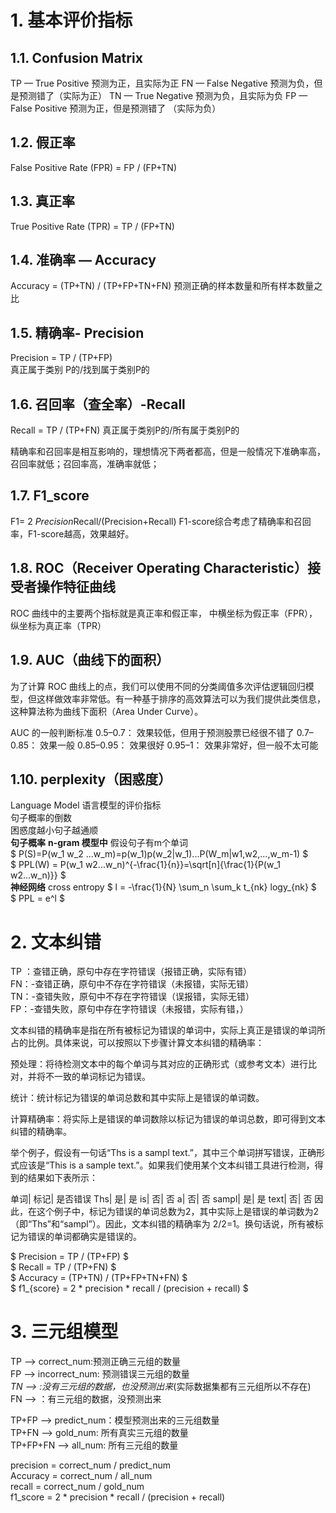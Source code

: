# 1. 基本评价指标
## 1.1. Confusion Matrix
TP — True Positive 预测为正，且实际为正
FN — False Negative 预测为负，但是预测错了（实际为正）
TN — True Negative 预测为负，且实际为负
FP — False Positive 预测为正，但是预测错了 （实际为负）
## 1.2. 假正率
False Positive Rate (FPR) = FP / (FP+TN)
## 1.3. 真正率
True Positive Rate (TPR) = TP / (FP+TN)

## 1.4. 准确率 — Accuracy
Accuracy = (TP+TN) / (TP+FP+TN+FN)
预测正确的样本数量和所有样本数量之比

## 1.5. 精确率- Precision
Precision = TP / (TP+FP)    
真正属于类别 P的/找到属于类别P的

## 1.6. 召回率（查全率）-Recall
Recall = TP / (TP+FN)
真正属于类别P的/所有属于类别P的

精确率和召回率是相互影响的，理想情况下两者都高，但是一般情况下准确率高，召回率就低；召回率高，准确率就低；
## 1.7. F1_score
F1= 2 *Precision*Recall/(Precision+Recall)
F1-score综合考虑了精确率和召回率，F1-score越高，效果越好。

## 1.8. ROC（Receiver Operating Characteristic）接受者操作特征曲线
ROC 曲线中的主要两个指标就是真正率和假正率， 中横坐标为假正率（FPR），纵坐标为真正率（TPR）

## 1.9. AUC（曲线下的面积）
为了计算 ROC 曲线上的点，我们可以使用不同的分类阈值多次评估逻辑回归模型，但这样做效率非常低。有一种基于排序的高效算法可以为我们提供此类信息，这种算法称为曲线下面积（Area Under Curve）。

AUC 的一般判断标准
0.5–0.7： 效果较低，但用于预测股票已经很不错了
0.7–0.85： 效果一般
0.85–0.95： 效果很好
0.95–1： 效果非常好，但一般不太可能

## 1.10. perplexity（困惑度）
Language Model 语言模型的评价指标<br/>
句子概率的倒数<br/>
困惑度越小句子越通顺<br/>
**句子概率**
**n-gram 模型中** 假设句子有m个单词<br/>
$ P(S)=P(w_1 w_2 ...w_m)=p(w_1)p(w_2|w_1)...P(W_m|w1,w2,...,w_m-1) $<br/>
$ PPL(W) = P(w_1 w2...w_n)^{-\frac{1}{n}}=\sqrt[n]{\frac{1}{P(w_1 w2...w_n)}} $<br/>
**神经网络**
cross entropy
$ l = -\frac{1}{N} \sum_n \sum_k t_{nk} logy_{nk} $ <br/>
$ PPL = e^l $ <br/>


# 2. 文本纠错
TP ：查错正确，原句中存在字符错误（报错正确，实际有错）  
FN：-查错正确，原句中不存在字符错误（未报错，实际无错）  
TN：-查错失败，原句中不存在字符错误（误报错，实际无错）  
FP：-查错失败，原句中存在字符错误（未报错，实际有错，）  

文本纠错的精确率是指在所有被标记为错误的单词中，实际上真正是错误的单词所占的比例。具体来说，可以按照以下步骤计算文本纠错的精确率：

预处理：将待检测文本中的每个单词与其对应的正确形式（或参考文本）进行比对，并将不一致的单词标记为错误。

统计：统计标记为错误的单词总数和其中实际上是错误的单词数。

计算精确率：将实际上是错误的单词数除以标记为错误的单词总数，即可得到文本纠错的精确率。

举个例子，假设有一句话“Ths is a sampl text.”，其中三个单词拼写错误，正确形式应该是“This is a sample text.”。如果我们使用某个文本纠错工具进行检测，得到的结果如下表所示：

单词| 标记|	是否错误
Ths| 是|	是
is|	否|	否
a|	否|	否
sampl|	是|	是
text|	否|	否
因此，在这个例子中，标记为错误的单词总数为2，其中实际上是错误的单词数为2（即“Ths”和“sampl”）。因此，文本纠错的精确率为 2/2=1。换句话说，所有被标记为错误的单词都确实是错误的。


$ Precision = TP / (TP+FP) $ <br/>
$ Recall = TP / (TP+FN) $ <br/>
$ Accuracy = (TP+TN) / (TP+FP+TN+FN) $ <br/>
$ f1_{score} = 2 * precision * recall / (precision + recall) $ <br/>

# 3. 三元组模型
TP --> correct_num:预测正确三元组的数量 <br/>
FP --> incorrect_num: 预测错误三元组的数量 <br/>
*TN --> :没有三元组的数据，也没预测出来*(实际数据集都有三元组所以不存在) <br/>
FN --> ：有三元组的数据，没预测出来 <br/>

TP+FP --> predict_num：模型预测出来的三元组数量 <br/>
TP+FN --> gold_num: 所有真实三元组的数量 <br/>
TP+FP+FN --> all_num: 所有三元组的数量 <br/>

precision = correct_num / predict_num <br/>
Accuracy = correct_num / all_num <br/>
recall = correct_num / gold_num <br/>
f1_score = 2 * precision * recall / (precision + recall) <br/>



